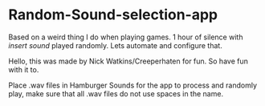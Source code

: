 # Random-Sound-selection-app
Based on a weird thing I do when playing games. 1 hour of silence with *insert sound* played randomly. Lets automate and configure that.

Hello, this was made by Nick Watkins/Creeperhaten for fun. So have fun with it to. 

Place .wav files in Hamburger Sounds for the app to process and randomly play, make sure that all .wav files do not use spaces in the name.